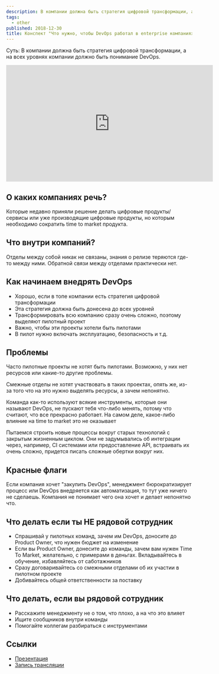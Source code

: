 ```yaml
---
description: В компании должна быть стратегия цифровой трансформации, а на всех уровнях компании должно быть понимание DevOps.
tags:
  - other
published: 2018-12-30
title: Конспект "Что нужно, чтобы DevOps работал в enterprise компаниях. Никита Борзых"
---
```


Суть: В компании должна быть стратегия цифровой трансформации, а на всех уровнях компании должно быть понимание DevOps.

<div class="ratio ratio-16x9">
<iframe class="rounded" width="560" height="315" src="https://www.youtube.com/embed/Iq0Nm_cc0wo" title="YouTube video player" frameborder="0" allow="accelerometer; autoplay; clipboard-write; encrypted-media; gyroscope; picture-in-picture" allowfullscreen></iframe>
</div>

## О каких компаниях речь?

Которые недавно приняли решение делать цифровые продукты/сервисы или уже производящие цифровые продукты, но которым необходимо сократить time to market продукта.

## Что внутри компаний?

Отделы между собой никак не связаны, знания о релизе теряются где-то между ними. Обратной связи между отделами практически нет.

## Как начинаем внедрять DevOps

* Хорошо, если в топе компании есть стратегия цифровой трансформации
* Эта стратегия должна быть донесена до всех уровней
* Трансформировать всю компанию сразу очень сложно, поэтому выделяют пилотный проект
* Важно, чтобы эти проекты хотели быть пилотами
* В пилот нужно включать эксплуатацию, безопасность и т.д.

## Проблемы

Часто пилотные проекты не хотят быть пилотами. Возможно, у них нет ресурсов или какие-то другие проблемы.

Смежные отделы не хотят участвовать в таких проектах, опять же, из-за того что на это нужно выделять ресурсы, а зачем непонятно.

Команда как-то используют всякие инструменты, которые они называют DevOps, не пускают тебя что-либо менять, потому что считают, что все прекрасно работает. На самом деле, какое-либо влияние на time to market это не оказывает

Пытаемся строить новые процессы вокруг старых технологий с закрытым жизненным циклом. Они не задумывались об интеграции через, например, CI системами или предоставление API, встраивать их очень сложно, придется писать сложные обертки вокруг них.

## Красные флаги

Если компания хочет "закупить DevOps", менеджмент бюрократизирует процесс или DevOps внедряется как автоматизация, то тут уже ничего не сделаешь. Компания не понимает чего она хочет и делает непонятно что.

## Что делать если ты НЕ рядовой сотрудник

* Спрашивай у пилотных команд, зачем им DevOps, доносите до Product Owner, что нужен бюджет на изменение
* Если вы Product Owner, донесите до команды, зачем вам нужен Time To Market, желательно, с примерами в деньгах. Вкладывайтесь в обучение, избавляйтесь от саботажников
* Сразу договаривайтесь со смежными отделами об их участии в пилотном проекте
* Добивайтесь общей ответственности за поставку

## Что делать, если вы рядовой сотрудник

* Расскажите менеджменту не о том, что плохо, а на что это влияет
* Ищите сообщников внутри команды
* Помогайте коллегам разбираться с инструментами

## Ссылки
* [Презентация](https://speakerdeck.com/devopsmoscow/chto-nuzhno-chtoby-devops-rabotal-v-enterprise-kompaniiakh)
* [Запись трансляции](https://www.youtube.com/watch?v=Iq0Nm_cc0wo)

